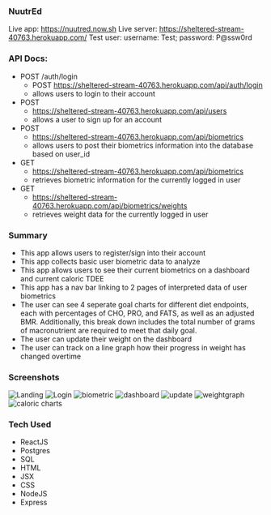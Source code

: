 ### NuutrEd

Live app: https://nuutred.now.sh
Live server: https://sheltered-stream-40763.herokuapp.com/
Test user: username: Test; password: P@ssw0rd

### API Docs:

- POST /auth/login
  - POST https://sheltered-stream-40763.herokuapp.com/api/auth/login
  - allows users to login to their account
- POST
  - https://sheltered-stream-40763.herokuapp.com/api/users
  - allows a user to sign up for an account
- POST
  - https://sheltered-stream-40763.herokuapp.com/api/biometrics
  - allows users to post their biometrics information into the database based on user_id
- GET
  - https://sheltered-stream-40763.herokuapp.com/api/biometrics
  - retrieves biometric information for the currently logged in user
- GET
  - https://sheltered-stream-40763.herokuapp.com/api/biometrics/weights
  - retrieves weight data for the currently logged in user

### Summary

- This app allows users to register/sign into their account
- This app collects basic user biometric data to analyze
- This app allows users to see their current biometrics on a dashboard and current caloric TDEE
- This app has a nav bar linking to 2 pages of interpreted data of user biometrics
- The user can see 4 seperate goal charts for different diet endpoints, each with percentages of CHO, PRO, and FATS, as well as an adjusted BMR. Additionally, this break down includes the total number of grams of macronutrient are required to meet that daily goal.
- The user can update their weight on the dashboard
- The user can track on a line graph how their progress in weight has changed overtime

### Screenshots

![Landing](/images/NuutredLanding.PNG)
![Login](/images/NDlogin.PNG)
![biometric](/images/NDbiometricgather.PNG)
![dashboard](/images/NDdashboard.PNG)
![update](/images/NDupdateweight.PNG)
![weightgraph](/images/NDweightgraph.PNG)
![caloric charts](/images/NDcaloricchart.PNG)

### Tech Used

- ReactJS
- Postgres
- SQL
- HTML
- JSX
- CSS
- NodeJS
- Express
